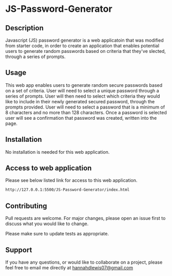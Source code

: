 # JS-Password-Generator

## Description

Javascript (JS) password generator is a web applicatoin that was modified from starter code, in order to create an application that enables potential users to generate random passwords based on criteria that they've slected, through a series of prompts.

## Usage

This web app enables users to generate random secure passwords based on a set of criteria. User will need to select a unique password through a series of prompts. User will then need to select which criteria they would like to include in their newly generated secured password, through the prompts provided. User will need to select a password that is a minimum of 8 characters and no more than 128 characters. Once a password is selected user will see a confirmation that password was created, written into the page.


## Installation

No installation is needed for this web application. 

## Access to web application

Please see below listed link for access to this web application.

```bash
http://127.0.0.1:5500/JS-Password-Generator/index.html
```

## Contributing

Pull requests are welcome. For major changes, please open an issue first to discuss what you would like to change.

Please make sure to update tests as appropriate.

## Support

If you have any questions, or would like to collaborate on a project, please feel free to email me directly at hannahdlewis07@gmail.com


